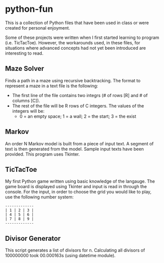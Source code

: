 python-fun
=============
This is a collection of Python files that have been used in class or were created for personal enjoyment.

Some of these projects were written when I first started learning to program (i.e. TicTacToe).  However, the workarounds used, in these files, for situations where advanced concepts had not yet been introduced are interesting to read.

Maze Solver
------------
Finds a path in a maze using recursive backtracking.  The format to represent a maze in a text file is
the following:
- The first line of the file contains two integrs (# of rows [R] and # of columns [C]).
- The rest of the file will be R rows of C integers.  The values of the integers will be:
  - 0 = an empty space; 1 = a wall; 2 = the start; 3 = the exist

Markov
------
An order N Markov model is built from a piece of input text.  A segment of text is then generated
from the model.  Sample input texts have been provided.  This program uses Tkinter.

TicTacToe
-----
My first Python game written using basic knowledge of the langauge.  The game board is displayed
using Tkinter and input is read in through the console.  For the input, in order to choose the grid
you would like to play, use the following number system:
   
    -------------
    | 1 | 2 | 3 |
    | 4 | 5 | 6 |
    | 7 | 8 | 9 |
    -------------

Divisor Generator
-----------------
This script generates a list of divisors for n.  Calculating all divisors of 100000000 took 00.000163s
(using datetime module).

